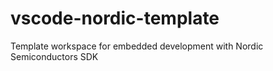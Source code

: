 # vscode-nordic-template
Template workspace for embedded development with Nordic Semiconductors SDK

